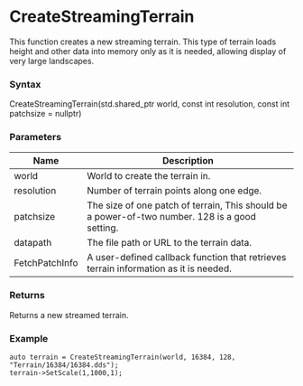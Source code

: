 # CreateStreamingTerrain
This function creates a new streaming terrain. This type of terrain loads height and other data into memory only as it is needed, allowing display of very large landscapes.
### Syntax
CreateStreamingTerrain(std.shared_ptr<World> world, const int resolution, const int patchsize = nullptr)
### Parameters
| Name | Description |
| ------ | ------ |
| world | World to create the terrain in. |
| resolution | Number of terrain points along one edge. |
| patchsize | The size of one patch of terrain, This should be a power-of-two number. 128 is a good setting.|
| datapath | The file path or URL to the terrain data.|
| FetchPatchInfo | A user-defined callback function that retrieves terrain information as it is needed. |
### Returns
Returns a new streamed terrain.
### Example
``` 
auto terrain = CreateStreamingTerrain(world, 16384, 128, "Terrain/16384/16384.dds");
terrain->SetScale(1,1000,1);
```